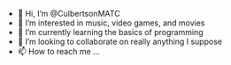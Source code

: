 - 👋 Hi, I’m @CulbertsonMATC
- 👀 I’m interested in music, video games, and movies
- 🌱 I’m currently learning the basics of programming
- 💞️ I’m looking to collaborate on really anything I suppose
- 📫 How to reach me ...

<!---
CulbertsonMATC/CulbertsonMATC is a ✨ special ✨ repository because its `README.md` (this file) appears on your GitHub profile.
You can click the Preview link to take a look at your changes.
--->
